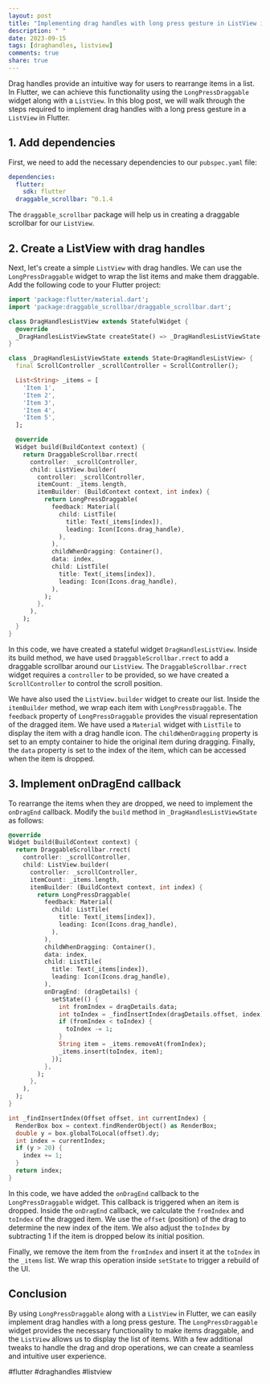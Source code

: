 ```yaml
---
layout: post
title: "Implementing drag handles with long press gesture in ListView in Flutter."
description: " "
date: 2023-09-15
tags: [draghandles, listview]
comments: true
share: true
---
```


Drag handles provide an intuitive way for users to rearrange items in a list. In Flutter, we can achieve this functionality using the `LongPressDraggable` widget along with a `ListView`. In this blog post, we will walk through the steps required to implement drag handles with a long press gesture in a `ListView` in Flutter.

## 1. Add dependencies

First, we need to add the necessary dependencies to our `pubspec.yaml` file:

```yaml
dependencies:
  flutter:
    sdk: flutter
  draggable_scrollbar: ^0.1.4
```

The `draggable_scrollbar` package will help us in creating a draggable scrollbar for our `ListView`.

## 2. Create a ListView with drag handles

Next, let's create a simple `ListView` with drag handles. We can use the `LongPressDraggable` widget to wrap the list items and make them draggable. Add the following code to your Flutter project:

```dart
import 'package:flutter/material.dart';
import 'package:draggable_scrollbar/draggable_scrollbar.dart';

class DragHandlesListView extends StatefulWidget {
  @override
  _DragHandlesListViewState createState() => _DragHandlesListViewState();
}

class _DragHandlesListViewState extends State<DragHandlesListView> {
  final ScrollController _scrollController = ScrollController();

  List<String> _items = [
    'Item 1',
    'Item 2',
    'Item 3',
    'Item 4',
    'Item 5',
  ];

  @override
  Widget build(BuildContext context) {
    return DraggableScrollbar.rrect(
      controller: _scrollController,
      child: ListView.builder(
        controller: _scrollController,
        itemCount: _items.length,
        itemBuilder: (BuildContext context, int index) {
          return LongPressDraggable(
            feedback: Material(
              child: ListTile(
                title: Text(_items[index]),
                leading: Icon(Icons.drag_handle),
              ),
            ),
            childWhenDragging: Container(),
            data: index,
            child: ListTile(
              title: Text(_items[index]),
              leading: Icon(Icons.drag_handle),
            ),
          );
        },
      ),
    );
  }
}
```

In this code, we have created a stateful widget `DragHandlesListView`. Inside its build method, we have used `DraggableScrollbar.rrect` to add a draggable scrollbar around our `ListView`. The `DraggableScrollbar.rrect` widget requires a `controller` to be provided, so we have created a `ScrollController` to control the scroll position.

We have also used the `ListView.builder` widget to create our list. Inside the `itemBuilder` method, we wrap each item with `LongPressDraggable`. The `feedback` property of `LongPressDraggable` provides the visual representation of the dragged item. We have used a `Material` widget with `ListTile` to display the item with a drag handle icon. The `childWhenDragging` property is set to an empty container to hide the original item during dragging. Finally, the `data` property is set to the index of the item, which can be accessed when the item is dropped.

## 3. Implement onDragEnd callback

To rearrange the items when they are dropped, we need to implement the `onDragEnd` callback. Modify the `build` method in `_DragHandlesListViewState` as follows:

```dart
@override
Widget build(BuildContext context) {
  return DraggableScrollbar.rrect(
    controller: _scrollController,
    child: ListView.builder(
      controller: _scrollController,
      itemCount: _items.length,
      itemBuilder: (BuildContext context, int index) {
        return LongPressDraggable(
          feedback: Material(
            child: ListTile(
              title: Text(_items[index]),
              leading: Icon(Icons.drag_handle),
            ),
          ),
          childWhenDragging: Container(),
          data: index,
          child: ListTile(
            title: Text(_items[index]),
            leading: Icon(Icons.drag_handle),
          ),
          onDragEnd: (dragDetails) {
            setState(() {
              int fromIndex = dragDetails.data;
              int toIndex = _findInsertIndex(dragDetails.offset, index);
              if (fromIndex < toIndex) {
                toIndex -= 1;
              }
              String item = _items.removeAt(fromIndex);
              _items.insert(toIndex, item);
            });
          },
        );
      },
    ),
  );
}

int _findInsertIndex(Offset offset, int currentIndex) {
  RenderBox box = context.findRenderObject() as RenderBox;
  double y = box.globalToLocal(offset).dy;
  int index = currentIndex;
  if (y > 20) {
    index += 1;
  }
  return index;
}
```

In this code, we have added the `onDragEnd` callback to the `LongPressDraggable` widget. This callback is triggered when an item is dropped. Inside the `onDragEnd` callback, we calculate the `fromIndex` and `toIndex` of the dragged item. We use the `offset` (position) of the drag to determine the new index of the item. We also adjust the `toIndex` by subtracting 1 if the item is dropped below its initial position.

Finally, we remove the item from the `fromIndex` and insert it at the `toIndex` in the `_items` list. We wrap this operation inside `setState` to trigger a rebuild of the UI.

## Conclusion

By using `LongPressDraggable` along with a `ListView` in Flutter, we can easily implement drag handles with a long press gesture. The `LongPressDraggable` widget provides the necessary functionality to make items draggable, and the `ListView` allows us to display the list of items. With a few additional tweaks to handle the drag and drop operations, we can create a seamless and intuitive user experience.

#flutter #draghandles #listview